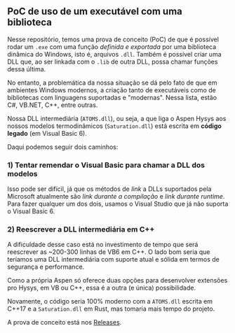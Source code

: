 ## PoC de uso de um executável com uma biblioteca

Nesse repositório, temos uma prova de conceito (PoC) de que é possível 
rodar um `.exe` com uma função *definida e exportada* por uma biblioteca 
dinâmica do Windows, isto é, arquivos `.dll`. Também é possível criar 
uma DLL que, ao ser linkada com o `.lib` de outra DLL, possa chamar funções
dessa última.  

No entanto, a problemática da nossa situação se dá pelo fato de que em ambientes Windows modernos, 
a criação tanto de executáveis como de bibliotecas com linguagens suportadas e "modernas". 
Nessa lista, estão C#, VB.NET, C++, entre outras. 

Nossa DLL intermediária (`ATOMS.dll`), ou seja, a que liga o Aspen Hysys aos nossos modelos 
termodinâmicos (`Saturation.dll`) está escrita em **código legado** (em Visual Basic 6). 

Daqui podemos seguir dois caminhos: 

### 1) Tentar remendar o Visual Basic para chamar a DLL dos modelos 

Isso pode ser difícil, já que os métodos de *link* a DLLs suportados pela Microsoft atualmente são 
*link durante a compilação* e *link durante runtime*. Para fazer qualquer um dos dois, usamos o Visual 
Studio que já não suporta o Visual Basic 6. 


### 2) Reescrever a DLL intermediária em C++ 

A dificuldade desse caso está no investimento de tempo que será reescrever as ~200-300 linhas de VB6 em C++. 
O lado bom seria que teríamos uma DLL intermediária com suporte atual e sólida em termos de segurança e 
performance.

Como a própria Aspen só oferece duas opções para desenvolver extensões pro Hysys, em VB ou C++, essa é 
a outra (e única) possibilidade. 

Novamente, o código seria 100% moderno com a `ATOMS.dll` escrita em C++17 e a `Saturation.dll` em Rust, mas
tomaria mais tempo do projeto.



A prova de conceito está nos [Releases](https://github.com/OmarMesqq/dummy-hysys/releases/tag/1.0).

